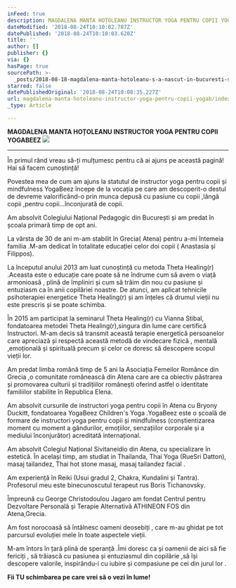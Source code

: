 ```yaml
---
inFeed: true
description: MAGDALENA MANTA HOȚOLEANU INSTRUCTOR YOGA PENTRU COPII YOGABEEZ
dateModified: '2018-08-24T10:10:02.787Z'
datePublished: '2018-08-24T10:10:03.620Z'
title: ''
author: []
publisher: {}
via: {}
hasPage: true
sourcePath: >-
  _posts/2018-08-18-magdalena-manta-hotoleanu-s-a-nascut-in-bucuresti-si-este-ab.md
starred: false
datePublishedOriginal: '2018-08-24T10:08:35.227Z'
url: magdalena-manta-hotoleanu-instructor-yoga-pentru-copii-yogab/index.html
_type: Article

---
```

**MAGDALENA MANTA HOȚOLEANU INSTRUCTOR YOGA PENTRU COPII YOGABEEZ**
![](https://the-grid-user-content.s3-us-west-2.amazonaws.com/00110c66-2ac5-4861-8992-d273a6b3ac85.jpg)

---

În primul rând vreau să-ți mulțumesc pentru că ai ajuns pe această pagină! Hai să facem cunoștință!

Povestea mea de cum am ajuns la statutul de instructor yoga pentru copii și mindfulness YogaBeez începe de la vocația pe care am descoperit-o destul de devreme valorificând-o prin munca depusă cu pasiune cu copii ,lângă copii ,pentru copii...înconjurată de copii.

Am absolvit Colegiului Național Pedagogic din București și am predat în școala primară timp de opt ani.

La vârsta de 30 de ani m-am stabilit în Grecia( Atena) pentru a-mi întemeia familia .M-am dedicat în totalitate educației celor doi copii ( Anastasia și Filippos).

La începutul anului 2013 am luat cunoștință cu metoda Theta Healing(r) .Aceasta este o educație care poate să ne îndrume cum să avem o viață armonioasă , plină de împliniri și cum să trăim din nou cu pasiune și entuziasm ca în anii copilăriei noastre. De atunci, am aplicat tehnicile psihoterapiei energetice Theta Healing(r) și am înțeles că drumul vieții nu este prescris și se poate schimba.

În 2015 am participat la seminarul Theta Healing(r) cu Vianna Stibal, fondatoarea metodei Theta Healing(r),singura din lume care certifică Instructori. M-am decis să transmit această terapie energetică persoanelor care apreciază și respectă această metodă de vindecare fizică , mentală ,emoțională și spirituală precum și celor ce doresc să descopere scopul vieții lor.

Am predat limba română timp de 5 ani la Asociația Femeilor Românce din Grecia ,o comunitate românească din Atena care are ca obiectiv păstrarea și promovarea culturii și tradițiilor românești oferind astfel o identitate familiilor stabilite în Republica Elena.

Am absolvit cursurile de instructori yoga pentru copii în Atena cu Bryony Duckitt, fondatoarea YogaBeez Children's Yoga .YogaBeez este o școală de formare de instructori yoga pentru copii și mindfulness (conștientizarea moment cu moment a gândurilor, emoțiilor, senzațiilor corporale și a mediului înconjurător) acreditată internațional.

Am absolvit Colegiul Național Sivitaneidio din Atena, cu specializare în estetică. În același timp, am studiat in Thailanda, Thai Yoga (RueSri Datton), masaj tailandez, Thai hot stone masaj, masaj tailandez facial .

Am experiență în Reiki (Usui gradul 2, Chakra, Kundalini și Tantra). Profesorul meu este binecunoscutul terapeut rus Boris Tichanovsky.

Împreună cu George Christodoulou Jagaro am fondat Centrul pentru Dezvoltare Personală și Terapie Alternativă ATHINEON FOS din Atena,Grecia.

Am fost norocoasă să întâlnesc oameni deosebiți , care m-au ghidat pe tot parcursul evoluției mele în toate aspectele vieții.

M-am întors în țară plină de speranță .Îmi doresc ca și oamenii de aici să fie fericiți , să trăiască cu pasiunea și entuziasmul din copilărie ,să își descopere valorile, inspirându-i cu iubire și compasiune pe cei din jurul lor .

**Fii TU schimbarea pe care vrei să o vezi în lume!**